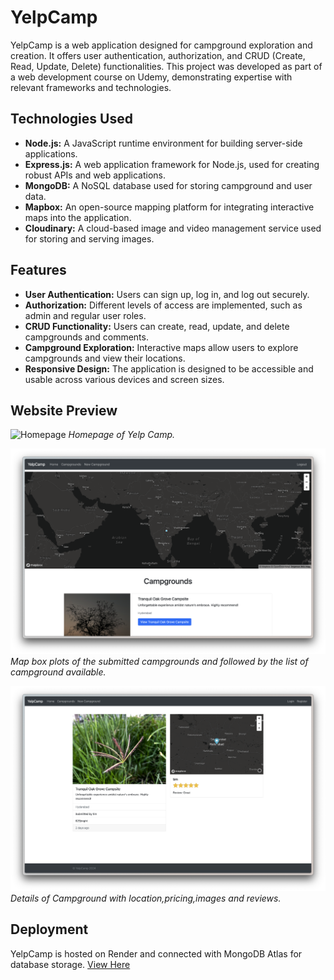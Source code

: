 # YelpCamp

YelpCamp is a web application designed for campground exploration and creation. It offers user authentication, authorization, and CRUD (Create, Read, Update, Delete) functionalities. This project was developed as part of a web development course on Udemy, demonstrating expertise with relevant frameworks and technologies.

## Technologies Used

- **Node.js:** A JavaScript runtime environment for building server-side applications.
- **Express.js:** A web application framework for Node.js, used for creating robust APIs and web applications.
- **MongoDB:** A NoSQL database used for storing campground and user data.
- **Mapbox:** An open-source mapping platform for integrating interactive maps into the application.
- **Cloudinary:** A cloud-based image and video management service used for storing and serving images.

## Features

- **User Authentication:** Users can sign up, log in, and log out securely.
- **Authorization:** Different levels of access are implemented, such as admin and regular user roles.
- **CRUD Functionality:** Users can create, read, update, and delete campgrounds and comments.
- **Campground Exploration:** Interactive maps allow users to explore campgrounds and view their locations.
- **Responsive Design:** The application is designed to be accessible and usable across various devices and screen sizes.

## Website Preview

![Homepage](assets/home.png)
_Homepage of Yelp Camp._

![Campgrounds](assets/campgrounds.png)
_Map box plots of the submitted campgrounds and followed by the list of campground available._

![Campground_Index](assets/camp_index.png)
_Details of Campground with location,pricing,images and reviews._

## Deployment

YelpCamp is hosted on Render and connected with MongoDB Atlas for database storage. [View Here](https://yelpcamp-india-vric.onrender.com/)

<!-- ## To run the project locally, follow these steps:

1. **Clone the repository:**

   ```bash
   git clone https://github.com/your-username/yelpcamp.git
   ```

2. **Install dependencies**

   ```bash
   cd yelpcamp
   npm install
   ```

3. **Set up environment variables**

   _Create a .env file in the root directory and add the following variables:_

   ```
   PORT=3000
   MONGODB_URI=your-mongodb-uri
   MAPBOX_TOKEN=your-mapbox-token
   CLOUDINARY_CLOUD_NAME=your-cloudinary-cloud-name
   CLOUDINARY_API_KEY=your-cloudinary-api-key
   CLOUDINARY_API_SECRET=your-cloudinary-api-secret
   ```

4. **MongoDB**
   Open a new terminal and type `brew services start mongodb-community` to start your local mongodb for the project to work on your local database.
   ```bash
   brew services start mongodb-community
   ``` -->

<!-- ## Acknowledgements

_This project was developed as part of a web development course on Udemy._
_Special thanks to the Colt Steel for the guidance._ -->
